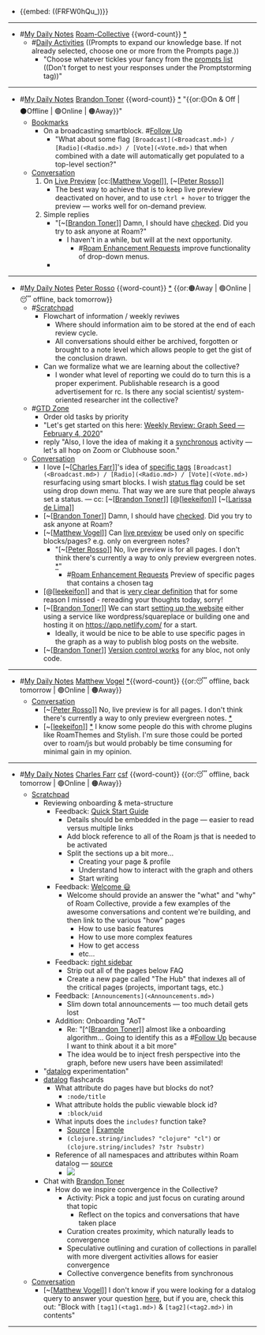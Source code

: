 - {{embed: ((FRFW0hQu_))}}
- ---
- #[My Daily Notes](<My Daily Notes.md>) [Roam-Collective](<Roam-Collective.md>) {{word-count}} [*]([rc](<rc.md>)) 
    - #[Daily Activities](<Daily Activities.md>) ((Prompts to expand our knowledge base. If not already selected, choose one or more from the Prompts page.))
        - "Choose whatever tickles your fancy from the [prompts list]([Prompts](<Prompts.md>)) ((Don't forget to nest your responses under the Promptstorming tag))"
- ---
- #[My Daily Notes](<My Daily Notes.md>) [Brandon Toner](<Brandon Toner.md>) {{word-count}} [*]([bnt](<bnt.md>)) "{{or:🟡On & Off | ⚫️Offline | 🟢Online | 🟠Away}}"
    - [Bookmarks](<Bookmarks.md>)
        - On a broadcasting smartblock. #[Follow Up](<Follow Up.md>)
            - "What about some flag `[Broadcast](<Broadcast.md>) / [Radio](<Radio.md>) / [Vote](<Vote.md>)` that when combined with a date will automatically get populated to a top-level section?"
    - [Conversation](<Conversation.md>) 
        1. On [Live Preview](<Live Preview.md>) [cc:[[Matthew Vogel](<cc:[[Matthew Vogel.md>)]], [~[[Peter Rosso](<~[[Peter Rosso.md>)]] 
            - The best way to achieve that is to keep live preview deactivated on hover, and to use `ctrl + hover` to trigger the preview — works well for on-demand preview.
        2. Simple replies
            - "[~[[Brandon Toner](<~[[Brandon Toner.md>)]] Damn, I should have [checked](((uQo0I4CWK))). Did you try to ask anyone at Roam?"
                - I haven't in a while, but will at the next opportunity. 
                    - #[Roam Enhancement Requests](<Roam Enhancement Requests.md>) improve functionality of drop-down menus.
            - 
- ---
- #[My Daily Notes](<My Daily Notes.md>) [Peter Rosso](<Peter Rosso.md>) {{word-count}} [*]([ptr](<ptr.md>))   {{or:🟠Away | 🟢Online | 😴 offline, back tomorrow}}
    - #[Scratchpad](<Scratchpad.md>)
        - Flowchart of information / weekly reviwes
            - Where should information aim to be stored at the end of each review cycle.
            - All conversations should either be archived,  forgotten or brought to a note level which allows people to get the gist of the conclusion drawn.
        - Can we formalize what we are learning about the collective?
            - I wonder what level of reporting we could do to turn this is a proper experiment. Publishable research is a good advertisement for rc. Is there any social scientist/ system-oriented researcher int the collective? 
    - #[GTD Zone](<GTD Zone.md>) 
        - Order old tasks by priority
        - "Let's get started on this here: [Weekly Review: Graph Seed — February 4, 2020](<Weekly Review: Graph Seed — February 4, 2020.md>)"
        - reply "Also, l love the idea of making it a [synchronous](<synchronous.md>) activity — let's all hop on Zoom or Clubhouse soon."
    - [Conversation](<Conversation.md>)
        - I love [~[[Charles Farr](<~[[Charles Farr.md>)]]'s idea of [specific tags](((cfEfYDOAh))) `[Broadcast](<Broadcast.md>) / [Radio](<Radio.md>) / [Vote](<Vote.md>)` resurfacing using smart blocks. I wish [status flag](((hj8c8eDin))) could be set using drop down menu. That way we are sure that people always set a status.  — cc: [~[[Brandon Toner](<~[[Brandon Toner.md>)]] [@[[leekeifon](<@[[leekeifon.md>)]] [~[[Larissa de Lima](<~[[Larissa de Lima.md>)]]
        - [~[[Brandon Toner](<~[[Brandon Toner.md>)]] Damn, I should have [checked](((uQo0I4CWK))). Did you try to ask anyone at Roam?
        - [~[[Matthew Vogel](<~[[Matthew Vogel.md>)]] Can [live preview](((Ue69JZ6i5))) be used only on specific blocks/pages? e.g. only on evergreen notes?
            - "[~[[Peter Rosso](<~[[Peter Rosso.md>)]] No, live preview is for all pages. I don't think there's currently a way to only preview evergreen notes. [*](((hZjna0IrM)))"
                - #[Roam Enhancement Requests](<Roam Enhancement Requests.md>) Preview of specific pages that contains a chosen tag
        - [@[[leekeifon](<@[[leekeifon.md>)]] and that is [very clear definition](((1dcTvgxys))) that for some reason I missed - rereading your thoughts today, sorry!
        - [~[[Brandon Toner](<~[[Brandon Toner.md>)]] We can start [setting up the website](((m-bFHWp73))) either using a service like wordpress/squareplace or building one and hosting it on https://app.netlify.com/ for a start.
            - Ideally, it would be nice to be able to use specific pages in the graph as a way to publish blog posts on the website.
        - [~[[Brandon Toner](<~[[Brandon Toner.md>)]] [Version control works](((SHRExdEg8))) for any bloc, not only code.
- ---
- #[My Daily Notes](<My Daily Notes.md>) [Matthew Vogel](<Matthew Vogel.md>) [*]([mtv](<mtv.md>)){{word-count}} {{or:😴 offline, back tomorrow | 🟢Online | 🟠Away}}
    - [Conversation](<Conversation.md>) 
        - [~[[Peter Rosso](<~[[Peter Rosso.md>)]] No, live preview is for all pages. I don't think there's currently a way to only preview evergreen notes. [*](((hZjna0IrM)))
        - [~[[leekeifon](<~[[leekeifon.md>)]] [*](((rUTsMbOZ8))) I know some people do this with chrome plugins like RoamThemes and Stylish. I'm sure those could be ported over to roam/js but would probably be time consuming for minimal gain in my opinion.
- ---
- #[My Daily Notes](<My Daily Notes.md>) [Charles Farr](<Charles Farr.md>) [csf](<csf.md>) {{word-count}}  {{or:😴 offline, back tomorrow | 🟢Online | 🟠Away}}
    - [Scratchpad](<Scratchpad.md>)
        - Reviewing onboarding & meta-structure
            - Feedback: [Quick Start Guide](<Quick Start Guide.md>)
                - Details should be embedded in the page — easier to read versus multiple links
                - Add block reference to all of the Roam js that is needed to be activated
                - Split the sections up a bit more...
                    - Creating your page & profile
                    - Understand how to interact with the graph and others
                    - Start writing
            - Feedback: [Welcome 😃](<Welcome 😃.md>)
                - Welcome should provide an answer the "what" and "why" of Roam Collective, provide a few examples of the awesome conversations and content we're building, and then link to the various "how" pages
                    - How to use basic features
                    - How to use more complex features
                    - How to get access
                    - etc...
            - Feedback: [right sidebar](<right sidebar.md>)
                - Strip out all of the pages below FAQ
                - Create a new page called "The Hub" that indexes all of the critical pages (projects, important tags, etc.)
            - Feedback: `[Announcements](<Announcements.md>)`
                - Slim down total announcements — too much detail gets lost
            - Addition: Onboarding "AoT"
                - Re: "[^[[Brandon Toner](<^[[Brandon Toner.md>)]] almost like a onboarding algorithm... Going to identify this as a #[Follow Up](<Follow Up.md>) because I want to think about it a bit more"
                - The idea would be to inject fresh perspective into the graph, before new users have been assimilated! 
        - "[datalog](<datalog.md>) experimentation"
        - [datalog](<datalog.md>) flashcards
            - What attribute do pages have but blocks do not?
                - `:node/title`
            - What attribute holds the public viewable block id?
                - `:block/uid`
            - What inputs does the `includes?` function take?
                - [Source](https://clojuredocs.org/clojure.string/includes_q) | [Example](((e2IvT9vBU)))
                - `(clojure.string/includes? "clojure" "cl")` or `(clojure.string/includes? ?str ?substr)`
            - Reference of all namespaces and attributes within Roam datalog — [source](https://www.zsolt.blog/2021/01/Roam-Data-Structure-Query.html)
                - ![](https://firebasestorage.googleapis.com/v0/b/firescript-577a2.appspot.com/o/imgs%2Fapp%2FRoam-Collective%2FDG6QF7KkRa.png?alt=media&token=30525706-3deb-41d5-abee-5bdba56bbe74)
        - Chat with [Brandon Toner](<Brandon Toner.md>)
            - How do we inspire convergence in the Collective?
                - Activity: Pick a topic and just focus on curating around that topic
                    - Reflect on the topics and conversations that have taken place
                - Curation creates proximity, which naturally leads to convergence
                - Speculative outlining and curation of collections in parallel with more divergent activities allows for easier convergence
                - Collective convergence benefits from synchronous
    - [Conversation](<Conversation.md>)
        - [~[[Matthew Vogel](<~[[Matthew Vogel.md>)]] I don't know if you were looking for a datalog query to answer your question [here](((BrDNimG4F))), but if you are, check this out: "Block with `[tag1](<tag1.md>)` & `[tag2](<tag2.md>)` in contents"
- ---

